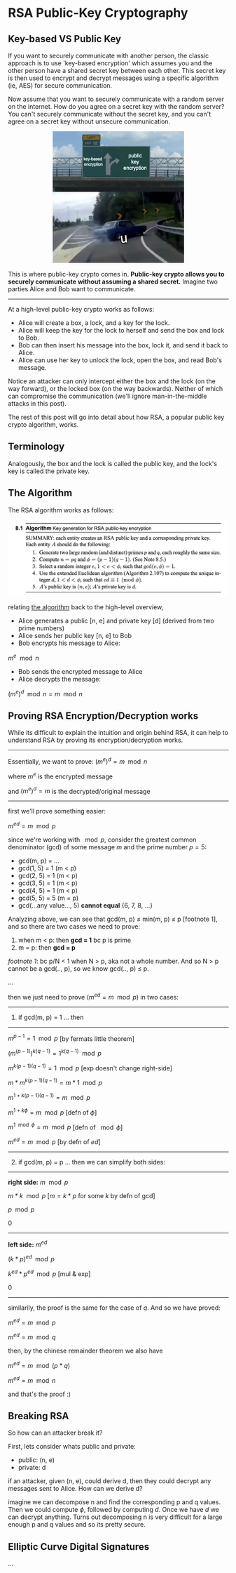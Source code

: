 # RSA Public-Key Cryptography 

## Key-based VS Public Key 

If you want to securely communicate with another person, the classic approach is to use 'key-based encryption' which assumes you and the other person have a shared secret key between each other. This secret key is then used to encrypt and decrypt messages using a specific algorithm (ie, AES) for secure communication. 

Now assume that you want to securely communicate with a random server on the internet. How do you agree on a secret key with the random server? You can't securely communicate without the secret key, and you can't agree on a secret key without unsecure communication. 

<div align="center">
<img src="2022-05-24-07-17-22.png" width="300" height="300">
</div>

This is where public-key crypto comes in. **Public-key crypto allows you to securely communicate without assuming a shared secret.** Imagine two parties Alice and Bob want to communicate. 

---

At a high-level public-key crypto works as follows: 

- Alice will create a box, a lock, and a key for the lock. 
- Alice will keep the key for the lock to herself and send the box and lock to Bob. 
- Bob can then insert his message into the box, lock it, and send it back to Alice. 
- Alice can use her key to unlock the lock, open the box, and read Bob's message. 

Notice an attacker can only intercept either the box and the lock (on the way forward), or the locked box (on the way backwards). Neither of which can compromise the communication (we'll ignore man-in-the-middle attacks in this post). 

The rest of this post will go into detail about how RSA, a popular public key crypto algorithm, works.  

## Terminology

Analogously, the box and the lock is called the public key, and the lock's key is called the private key.

## The Algorithm 

The RSA algorithm works as follows:

![RSA](2022-05-12-20-01-08.png)

relating [the algorithm](https://cacr.uwaterloo.ca/hac/) back to the high-level overview, 
- Alice generates a public [n, e] and private key [d] (derived from two prime numbers)
- Alice sends her public key [n, e] to Bob 
- Bob encrypts his message to Alice: 

$m ^ e \mod n$

- Bob sends the encrypted message to Alice 
- Alice decrypts the message: 

$(m ^ e)^d \mod n = m \mod n$

## Proving RSA Encryption/Decryption works 

While its difficult to explain the intuition and origin behind RSA, it can help to understand RSA by proving its encryption/decryption works.  

---

Essentially, we want to prove: $(m^e)^d = m \mod n$

where $m^e$ is the encrypted message 

and $(m^e)^d = m$ is the decrypted/original message

---

first we'll prove something easier: 

$m^{ed} = m \mod p$

since we're working with $\mod p$, consider the greatest common denominator (gcd) of some message $m$ and the prime number $p=5$:
- gcd(m, p) = ... 
- gcd(1, 5) = 1 (m < p)
- gcd(2, 5) = 1 (m < p)
- gcd(3, 5) = 1 (m < p)
- gcd(4, 5) = 1 (m < p)
- gcd(5, 5) = 5 (m = p)
- gcd(...any value..., 5) **cannot equal** {6, 7, 8, ...} 

Analyzing above, we can see that gcd(m, p) $\leq$ min(m, p) $\leq$ p [footnote 1], and so there are two cases we need to prove: 
1. when m < p: then **gcd = 1** bc p is prime 
2. m = p: then **gcd = p**

*footnote 1*: bc p/N < 1 when N > p, aka not a whole number. And so N > p cannot be a gcd(.., p), so we know gcd(.., p) $\leq$ p.

...

then we just need to prove $(m^{ed} = m \mod p)$ in two cases: 

---

1. if gcd(m, p) = 1 ... then

---

$m^{p-1} = 1 \mod p$ [by fermats little theorem]

$(m^{(p-1)})^{k(q-1)} = 1^{k(q-1)} \mod p$ 

$m^{k(p-1)(q-1)} = 1 \mod p$ [exp doesn't change right-side]

$m * m^{k(p-1)(q-1)} = m * 1 \mod p$

$m^{1 + k(p-1)(q-1)} = m \mod p$ 

$m^{1 + k\phi} = m \mod p$ [defn of $\phi$]

$m^{1 \mod \phi} = m \mod p$ [defn of $\mod \phi$]

$m^{ed} = m \mod p$ [by defn of $ed$]

---

2. if gcd(m, p) = p ... then we can simplify both sides:

---

**right side:** $m \mod p$

$m * k \mod p$ [$m = k * p$ for some $k$ by defn of gcd]

$p \mod p$ 

$0$

--- 

**left side:** $m^{ed}$

$(k * p)^{ed} \mod p$ 

$k^{ed} * p^{ed} \mod p$ [mul & exp]

$0$

---

similarily, the proof is the same for the case of $q$. And so we have proved: 

$m^{ed} = m \mod p$

$m^{ed} = m \mod q$

then, by the chinese remainder theorem we also have

$m^{ed} = m \mod (p * q)$

$m^{ed} = m \mod n$

and that's the proof :) 

## Breaking RSA 

So how can an attacker break it? 

First, lets consider whats public and private: 

- public: (n, e)
- private: d 

if an attacker, given (n, e), could derive d, then they could decrypt any messages sent to Alice. How can we derive d? 

imagine we can decompose n and find the corresponding p and q values. Then we could compute $\phi$, followed by computing $d$. Once we have $d$ we can decrypt anything. Turns out decomposing n is very difficult for a large enough p and q values and so its pretty secure. 

## Elliptic Curve Digital Signatures 

... 
